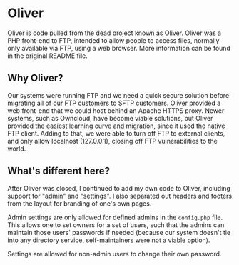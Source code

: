 # Oliver

Oliver is code pulled from the dead project known as Oliver.  Oliver was a PHP
front-end to FTP, intended to allow people to access files, normally only 
available via FTP, using a web browser.  More information can be found in the
original README file.

## Why Oliver?

Our systems were running FTP and we need a quick secure solution before 
migrating all of our FTP customers to SFTP customers.  Oliver provided a web
front-end that we could host behind an Apache HTTPS proxy.  Newer systems,
such as Owncloud, have become viable solutions, but Oliver provided the easiest
learning curve and migration, since it used the native FTP client.  Adding to that,
we were able to turn off FTP to external clients, and only allow localhost
(127.0.0.1), closing off FTP vulnerabilities to the world.

## What's different here?

After Oliver was closed, I continued to add my own code to Oliver, including
support for "admin" and "settings".  I also separated out headers and footers
from the layout for branding of one's own pages.

Admin settings are only allowed for defined admins in the `config.php` file.
This allows one to set owners for a set of users, such that the admins can
maintain those users' passwords if needed (because our system doesn't tie into 
any directory service, self-maintainers were not a viable option).

Settings are allowed for non-admin users to change their own password.
